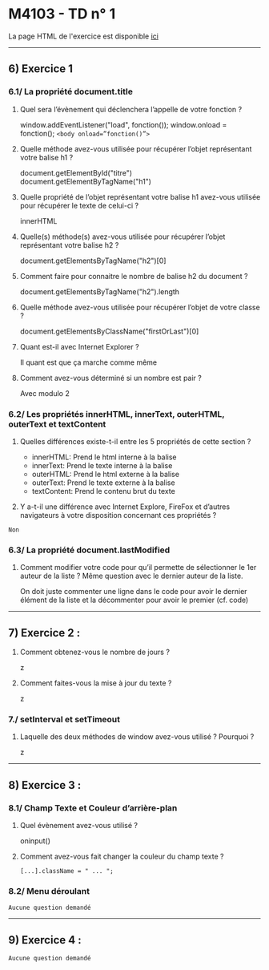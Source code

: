 # M4103 - TD n° 1


La page HTML de l'exercice est disponible [ici](index.html)


------------


## 6) Exercice 1

### 6.1/ La propriété document.title

1.  Quel sera l’évènement qui déclenchera l’appelle de votre fonction ?

    window.addEventListener("load", fonction());
    window.onload = fonction();
    `<body onload=”fonction()”>`


2.  Quelle méthode avez-vous utilisée pour récupérer l’objet représentant votre balise h1 ?

    document.getElementById("titre")
    document.getElementByTagName("h1")


3.  Quelle propriété de l’objet représentant votre balise h1 avez-vous utilisée pour récupérer le texte de celui-ci ?

    innerHTML
    
    
4. Quelle(s) méthode(s) avez-vous utilisée pour récupérer l’objet représentant votre balise h2 ?

    document.getElementsByTagName("h2")[0]
    
    
5.  Comment faire pour connaitre le nombre de balise h2 du document ?

    document.getElementsByTagName("h2").length


6.  Quelle méthode avez-vous utilisée pour récupérer l’objet de votre classe ?

    document.getElementsByClassName("firstOrLast")[0]


7.  Quant est-il avec Internet Explorer ?

    Il quant est que ça marche comme même


8.  Comment avez-vous déterminé si un nombre est pair ?

    Avec modulo 2
    
    

### 6.2/ Les propriétés innerHTML, innerText, outerHTML, outerText et textContent

1.  Quelles différences existe-t-il entre les 5 propriétés de cette section ?

    * innerHTML: Prend le html interne à la balise
    * innerText: Prend le texte interne à la balise
    * outerHTML: Prend le html externe à la balise 
    * outerText: Prend le texte externe à la balise 
    * textContent: Prend le contenu brut du texte
    
2.    Y a-t-il une différence avec Internet Explore, FireFox et d’autres navigateurs à votre disposition concernant ces propriétés ?

    Non
    
   
   
### 6.3/ La propriété document.lastModified

1.  Comment modifier votre code pour qu’il permette de sélectionner le 1er auteur de la liste ? Même question avec le dernier auteur de la liste.

    On doit juste commenter une ligne dans le code pour avoir le dernier élément de la liste et la décommenter pour avoir le premier (cf. code)


----------


## 7) Exercice 2 :


1.  Comment obtenez-vous le nombre de jours ?

    z


2.  Comment faites-vous la mise à jour du texte ?

    z
    
    

### 7./ setInterval et setTimeout

1.  Laquelle des deux méthodes de window avez-vous utilisé ? Pourquoi ?
    
    z
    


-----------


## 8) Exercice 3 :


### 8.1/ Champ Texte et Couleur d’arrière-plan


1.  Quel évènement avez-vous utilisé ?

    oninput()
    

2.  Comment avez-vous fait changer la couleur du champ texte ?

    `[...].className = " ... ";`
    
    
    
### 8.2/ Menu déroulant


    Aucune question demandé
    
    
----------



## 9) Exercice 4 :


    Aucune question demandé